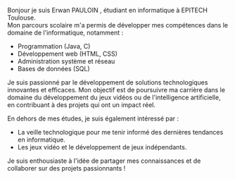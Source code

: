 Bonjour je suis Erwan PAULOIN , étudiant en informatique à EPITECH Toulouse.\
Mon parcours scolaire m'a permis de développer mes compétences dans le domaine de l'informatique, notamment :

- Programmation (Java, C)
- Développement web (HTML, CSS)
- Administration système et réseau
- Bases de données (SQL)

Je suis passionné par le développement de solutions technologiques innovantes et efficaces. Mon objectif est de poursuivre ma carrière dans le domaine du développement du jeux vidéos ou de l'intelligence artificielle, en contribuant à des projets qui ont un impact réel.

En dehors de mes études, je suis également intéressé par :
- La veille technologique pour me tenir informé des dernières tendances en informatique.
- Les jeux vidéo et le développement de jeux indépendants.

Je suis enthousiaste à l'idée de partager mes connaissances et de collaborer sur des projets passionnants !
